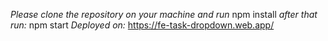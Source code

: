 <em>Please clone the repository on your machine and run</em>
npm install
<em>after that run:</em>
 npm start
<em>Deployed on:</em>
https://fe-task-dropdown.web.app/
